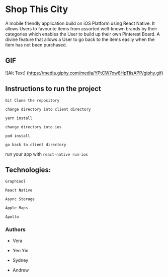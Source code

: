 # Shop This City

  A mobile friendly application build on iOS Platform using React Native. It allows Users to favourite items from assorted well-known brands by their categories which enables the User to build up their own Pinterest Board. A divine feature that allows a User to go back to the items easily when the item has not been purchased. 
  
## GIF
  
![Alt Text] (https://media.giphy.com/media/YPtCW7ow8HpTiisAPP/giphy.gif)



## Instructions to run the project 

```Git Clone the repository``` 

```change directory into client directory```

```yarn install``` 

```change directory into ios``` 

```pod install```

```go back to client directory```

run your app  with  ```react-native run-ios ```


## Technologies: 

```GraphCool```

```React Native```

```Async Storage```

```Apple Maps```

```Apollo``` 



### Authors

- Vera

- Yen Yin

- Sydney

- Andrew
